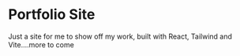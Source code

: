# Portfolio Site

Just a site for me to show off my work, built with React, Tailwind and Vite....more to come
